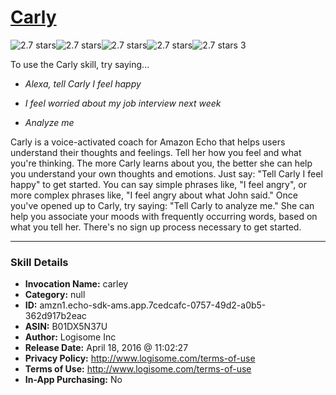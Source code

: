 # [Carly](http://alexa.amazon.com/#skills/amzn1.echo-sdk-ams.app.7cedcafc-0757-49d2-a0b5-362d917b2eac)
![2.7 stars](../../images/ic_star_black_18dp_1x.png)![2.7 stars](../../images/ic_star_black_18dp_1x.png)![2.7 stars](../../images/ic_star_half_black_18dp_1x.png)![2.7 stars](../../images/ic_star_border_black_18dp_1x.png)![2.7 stars](../../images/ic_star_border_black_18dp_1x.png) 3

To use the Carly skill, try saying...

* *Alexa, tell Carly I feel happy*

* *I feel worried about my job interview next week*

* *Analyze me*

Carly is a voice-activated coach for Amazon Echo that helps users understand their thoughts and feelings. Tell her how you feel and what you're thinking. The more Carly learns about you, the better she can help you understand your own thoughts and emotions. Just say: "Tell Carly I feel happy" to get started. You can say simple phrases like, "I feel angry", or more complex phrases like, "I feel angry about what John said." Once you've opened up to Carly, try saying: "Tell Carly to analyze me." She can help you associate your moods with frequently occurring words, based on what you tell her. There's no sign up process necessary to get started.

***

### Skill Details

* **Invocation Name:** carley
* **Category:** null
* **ID:** amzn1.echo-sdk-ams.app.7cedcafc-0757-49d2-a0b5-362d917b2eac
* **ASIN:** B01DX5N37U
* **Author:** Logisome Inc
* **Release Date:** April 18, 2016 @ 11:02:27
* **Privacy Policy:** http://www.logisome.com/terms-of-use
* **Terms of Use:** http://www.logisome.com/terms-of-use
* **In-App Purchasing:** No
